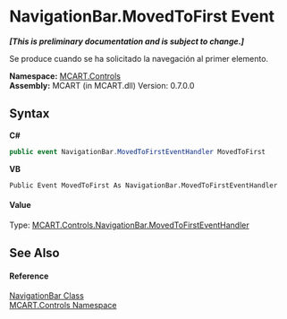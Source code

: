 # NavigationBar.MovedToFirst Event
 _**\[This is preliminary documentation and is subject to change.\]**_

Se produce cuando se ha solicitado la navegación al primer elemento.

**Namespace:**&nbsp;<a href="1c9d7a8e-81d4-838a-f87d-7379b253b6ce">MCART.Controls</a><br />**Assembly:**&nbsp;MCART (in MCART.dll) Version: 0.7.0.0

## Syntax

**C#**<br />
``` C#
public event NavigationBar.MovedToFirstEventHandler MovedToFirst
```

**VB**<br />
``` VB
Public Event MovedToFirst As NavigationBar.MovedToFirstEventHandler
```


#### Value
Type: <a href="297827ac-b98c-8d0f-7f75-1dd853fa5d16">MCART.Controls.NavigationBar.MovedToFirstEventHandler</a>

## See Also


#### Reference
<a href="f8adee10-4c70-0c35-f2ea-0afdd2e92957">NavigationBar Class</a><br /><a href="1c9d7a8e-81d4-838a-f87d-7379b253b6ce">MCART.Controls Namespace</a><br />